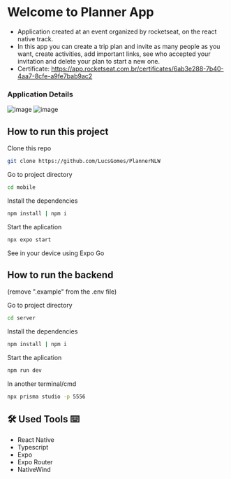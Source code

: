 # Welcome to Planner App
- Application created at an event organized by rocketseat, on the react native track.
- In this app you can create a trip plan and invite as many people as you want, create activities, add important links, see who accepted your invitation and delete your plan to start a new one.
- Certificate: https://app.rocketseat.com.br/certificates/6ab3e288-7b40-4aa7-8cfe-a9fe7bab9ac2
### Application Details
![image](https://github.com/user-attachments/assets/1b144783-e53f-4c75-84ae-739608b7007f)
![image](https://github.com/user-attachments/assets/36f49334-74f3-4d30-b87f-fd6adfb19b80)

## How to run this project
Clone this repo

```bash
git clone https://github.com/LucsGomes/PlannerNLW
```
Go to project directory
```bash
cd mobile
```
Install the dependencies
```bash
npm install | npm i
```
Start the aplication
```bash
npx expo start
```
See in your device using Expo Go

## How to run the backend
(remove ".example" from the .env file)

Go to project directory
```bash
cd server
```
Install the dependencies
```bash
npm install | npm i
```
Start the aplication
```bash
npm run dev
```
In another terminal/cmd
```bash
npx prisma studio -p 5556
```

## 🛠 Used Tools ⌨
- React Native
- Typescript
- Expo
- Expo Router
- NativeWind
